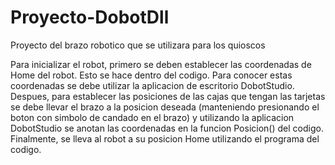 # Proyecto-DobotDll
Proyecto del brazo robotico que se utilizara para los quioscos

Para inicializar el robot, primero se deben establecer las coordenadas de Home del robot. Esto se hace dentro del codigo. Para conocer estas coordenadas se debe utilizar la aplicacion de escritorio DobotStudio. Despues, para establecer las posiciones de las cajas que tengan las tarjetas se debe llevar el brazo a la posicion deseada (manteniendo presionando el boton con simbolo de candado en el brazo) y utilizando la aplicacion DobotStudio se anotan las coordenadas en la funcion Posicion() del codigo. Finalmente, se lleva al robot a su posicion Home utilizando el programa del codigo. 
